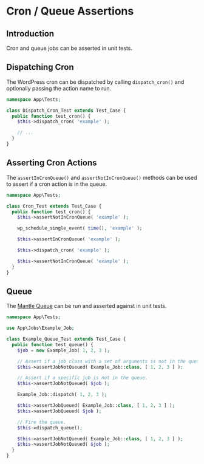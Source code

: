# Cron / Queue Assertions

## Introduction

Cron and queue jobs can be asserted in unit tests.

## Dispatching Cron

The WordPress cron can be dispatched by calling `dispatch_cron()` and optionally
passing the action name to run.

```php
namespace App\Tests;

class Dispatch_Cron_Test extends Test_Case {
  public function test_cron() {
    $this->dispatch_cron( 'example' );

    // ...
  }
}
```

## Asserting Cron Actions

The `assertInCronQueue()` and `assertNotInCronQueue()` methods can be used to
assert if a cron action is in the queue.

```php
namespace App\Tests;

class Cron_Test extends Test_Case {
  public function test_cron() {
    $this->assertNotInCronQueue( 'example' );

    wp_schedule_single_event( time(), 'example' );

    $this->assertInCronQueue( 'example' );

    $this->dispatch_cron( 'example' );

    $this->assertNotInCronQueue( 'example' );
  }
}
```

## Queue

The [Mantle Queue](../features/queue.md) can be run and asserted against in unit tests.

```php
namespace App\Tests;

use App\Jobs\Example_Job;

class Example_Queue_Test extends Test_Case {
  public function test_queue() {
    $job = new Example_Job( 1, 2, 3 );

    // Assert if a job class with a set of arguments is not in the queue.
    $this->assertJobNotQueued( Example_Job::class, [ 1, 2, 3 ] );

    // Assert if a specific job is not in the queue.
    $this->assertJobNotQueued( $job );

    Example_Job::dispatch( 1, 2, 3 );

    $this->assertJobQueued( Example_Job::class, [ 1, 2, 3 ] );
    $this->assertJobQueued( $job );

    // Fire the queue.
    $this->dispatch_queue();

    $this->assertJobNotQueued( Example_Job::class, [ 1, 2, 3 ] );
    $this->assertJobNotQueued( $job );
  }
}
```